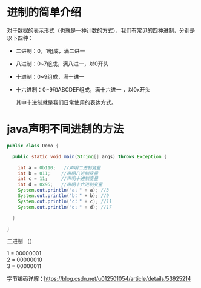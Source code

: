 # 进制的简单介绍

对于数据的表示形式（也就是一种计数的方式），我们有常见的四种进制，分别是以下四种：  

- 二进制：0，1组成，满二进一
- 八进制：0~7组成，满八进一，以0开头
- 十进制：0~9组成，满十进一
- 十六进制：0~9和ABCDEF组成，满十六进一 ，以0x开头
  
  其中十进制就是我们日常使用的表达方式。  
  
# java声明不同进制的方法

```java
public class Demo {

  public static void main(String[] args) throws Exception {

    int a = 0b110;   //声明二进制变量
    int b = 011;    //声明八进制变量
    int c = 11;     //声明十进制变量
    int d = 0x95;   //声明十六进制变量
    System.out.println("a：" + a); //3
    System.out.println("b：" + b); //9
    System.out.println("c：" + c); //11
    System.out.println("d：" + d); //17

  }

}

```

二进制 （） 
 
1 = 00000001  
2 = 00000010  
3 = 00000011  

字节编码详解：https://blog.csdn.net/u012501054/article/details/53925214  




